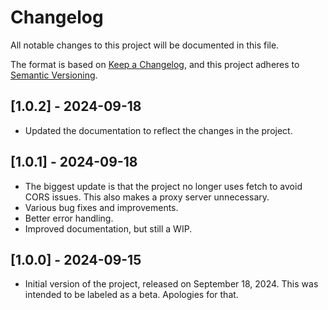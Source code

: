 # Changelog

All notable changes to this project will be documented in this file.

The format is based on [Keep a Changelog](https://keepachangelog.com/en/1.0.0/),
and this project adheres to [Semantic Versioning](https://semver.org/spec/v2.0.0.html).

## [1.0.2] - 2024-09-18

- Updated the documentation to reflect the changes in the project.

## [1.0.1] - 2024-09-18

- The biggest update is that the project no longer uses fetch to avoid CORS issues. This also makes a proxy server unnecessary.
- Various bug fixes and improvements.
- Better error handling.
- Improved documentation, but still a WIP.

## [1.0.0] - 2024-09-15

- Initial version of the project, released on September 18, 2024. This was intended to be labeled as a beta. Apologies for that.

